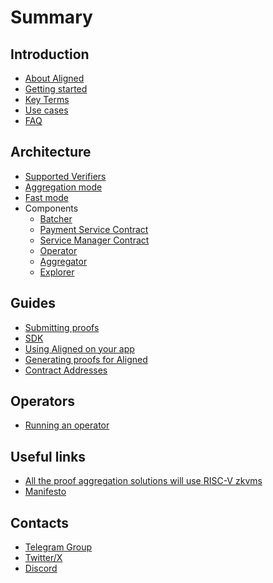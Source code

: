 # Summary

## Introduction

* [About Aligned](introduction/0_about_aligned.md)
* [Getting started](introduction/1_getting_started.md)
* [Key Terms](introduction/2_key_terms.md)
* [Use cases](introduction/3_use_cases.md)
* [FAQ](introduction/4_faq.md)

## Architecture

* [Supported Verifiers](architecture/0_supported_verifiers.md)
* [Aggregation mode](architecture/2_aggregation_mode.md)
* [Fast mode](architecture/1_fast_mode.md)
* Components
  <!-- * [User](./architecture/components/0_user.md) -->
  * [Batcher](./architecture/components/1_batcher.md)
  * [Payment Service Contract](./architecture/components/2_payment_service_contract.md)
  * [Service Manager Contract](./architecture/components/3_service_manager_contract.md)
  * [Operator](./architecture/components/4_operator.md)
  * [Aggregator](./architecture/components/5_aggregator.md)
  * [Explorer](./architecture/components/6_explorer.md)

## Guides

* [Submitting proofs](guides/0_submitting_proofs.md)
* [SDK](guides/1_SDK.md)
* [Using Aligned on your app](guides/2_using_aligned_on_your_app.md)
* [Generating proofs for Aligned](guides/3_generating_proofs.md)
* [Contract Addresses](architecture/4_smart_contracts.md)

<!-- * [Setup Aligned](developer_guides/2_setup_aligned.md) -->

## Operators

* [Running an operator](operator_guides/0_running_an_operator.md)

## Useful links

* [All the proof aggregation solutions will use RISC-V zkvms](https://blog.alignedlayer.com/all-the-proof-aggregation-solutions-will-use-risc-v-zkvms/)
* [Manifesto](https://mirror.xyz/0x7794D1c55568270A81D8Bf39e1bcE96BEaC10901/rOya8TwZvj_8kTpjDPVwTuNc1UcS0VLUr1t2nhCxYj8)

## Contacts

* [Telegram Group](https://t.me/aligned_layer)
* [Twitter/X](https://twitter.com/alignedlayer)
* [Discord](https://discord.gg/alignedlayer)
